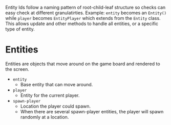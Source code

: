 
Entity Ids follow a naming pattern of root-child-leaf structure so checks can easy check at different granulatirties. Example: `entity` becomes an `Entity()` while `player` becomes `EntityPlayer` which extends from the `Entity` class. This allows update and other methods to handle all entities, or a specific type of entity.

# Entities

Entities are objects that move around on the game board and rendered to the screen.

* `entity`
  * Base entity that can move around.
* `player`
  * Entity for the current player.
* `spawn-player`
  * Location the player could spawn.
  * When there are several spawn-player entities, the player will spawn randomly at a location.